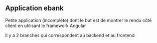 <h2>Application ebank</h2>

<p>Petite application (incomplète) dont le but est de montrer le rendu côté client en utilisant le framework Angular</p>

<p>Il y a 2 branches qui correspondent au backend et au frontend</p>
